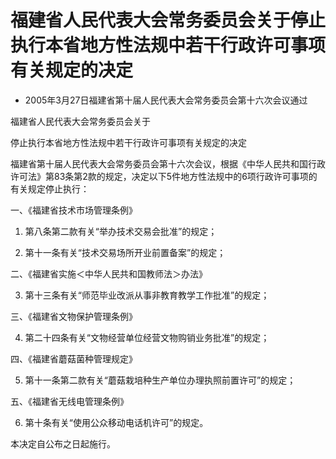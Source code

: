 # 福建省人民代表大会常务委员会关于停止执行本省地方性法规中若干行政许可事项有关规定的决定

- 2005年3月27日福建省第十届人民代表大会常务委员会第十六次会议通过

<!-- INFO END -->

福建省人民代表大会常务委员会关于

停止执行本省地方性法规中若干行政许可事项有关规定的决定

福建省第十届人民代表大会常务委员会第十六次会议，根据《中华人民共和国行政许可法》第83条第2款的规定，决定以下5件地方性法规中的6项行政许可事项的有关规定停止执行：

一、《福建省技术市场管理条例》

1. 第八条第二款有关“举办技术交易会批准”的规定；

2. 第十一条有关“技术交易场所开业前置备案”的规定；

二、《福建省实施＜中华人民共和国教师法＞办法》

3. 第十三条有关“师范毕业改派从事非教育教学工作批准”的规定；

三、《福建省文物保护管理条例》

4. 第二十四条有关“文物经营单位经营文物购销业务批准”的规定；

四、《福建省蘑菇菌种管理规定》

5. 第十一条第二款有关“蘑菇栽培种生产单位办理执照前置许可”的规定；

五、《福建省无线电管理条例》

6. 第十条有关“使用公众移动电话机许可”的规定。

本决定自公布之日起施行。
